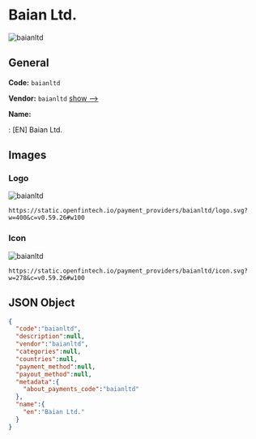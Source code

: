 
# Baian Ltd. 
![baianltd](https://static.openfintech.io/payment_providers/baianltd/logo.svg?w=400&c=v0.59.26#w100)  

## General 
 
**Code:** `baianltd` 
 
**Vendor:** `baianltd` [show -->](/vendors/baianltd/) 
 
**Name:** 
 
:	[EN] Baian Ltd. 
 

## Images 

### Logo 
 
![baianltd](https://static.openfintech.io/payment_providers/baianltd/logo.svg?w=400&c=v0.59.26#w100)  

```
https://static.openfintech.io/payment_providers/baianltd/logo.svg?w=400&c=v0.59.26#w100
```  

### Icon 
 
![baianltd](https://static.openfintech.io/payment_providers/baianltd/icon.svg?w=278&c=v0.59.26#w100)  

```
https://static.openfintech.io/payment_providers/baianltd/icon.svg?w=278&c=v0.59.26#w100
```  

## JSON Object 

```json
{
  "code":"baianltd",
  "description":null,
  "vendor":"baianltd",
  "categories":null,
  "countries":null,
  "payment_method":null,
  "payout_method":null,
  "metadata":{
    "about_payments_code":"baianltd"
  },
  "name":{
    "en":"Baian Ltd."
  }
}
```  
